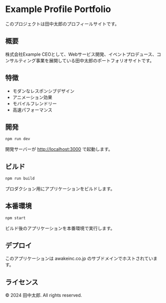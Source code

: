 # Example Profile Portfolio

このプロジェクトは田中太郎のプロフィールサイトです。

## 概要

株式会社Example CEOとして、Webサービス開発、イベントプロデュース、コンサルティング事業を展開している田中太郎のポートフォリオサイトです。

## 特徴

- モダンなレスポンシブデザイン
- アニメーション効果
- モバイルフレンドリー
- 高速パフォーマンス

## 開発

```bash
npm run dev
```

開発サーバーが [http://localhost:3000](http://localhost:3000) で起動します。

## ビルド

```bash
npm run build
```

プロダクション用にアプリケーションをビルドします。

## 本番環境

```bash
npm start
```

ビルド後のアプリケーションを本番環境で実行します。

## デプロイ

このアプリケーションは awakeinc.co.jp のサブドメインでホストされています。

## ライセンス

© 2024 田中太郎. All rights reserved.